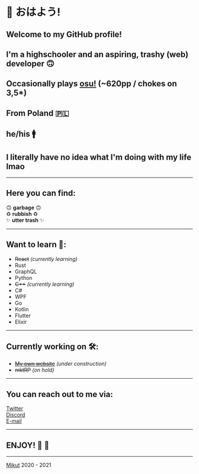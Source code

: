 <!--
**Mikutut/Mikutut** is a ✨ _special_ ✨ repository because its `README.md` (this file) appears on your GitHub profile.

Here are some ideas to get you started:

- 🔭 I’m currently working on ...
- 🌱 I’m currently learning ...
- 👯 I’m looking to collaborate on ...
- 🤔 I’m looking for help with ...
- 💬 Ask me about ...
- 📫 How to reach me: ...
- 😄 Pronouns: ...
- ⚡ Fun fact: ...
-->

# :wave: おはよう!

## Welcome to my GitHub profile!

## I'm a highschooler and an aspiring, trashy (web) developer :upside_down_face:

## Occasionally plays [osu!](https://mikut.dev/osu) (~620pp / chokes on 3,5*)

## From Poland 🇵🇱

## he/his 🚹

## I literally have no idea what I'm doing with my life lmao

---

## Here you can find:

:upside_down_face: **garbage** :upside_down_face:  
:recycle: **rubbish** :recycle:  
:sparkles: **utter trash** :sparkles:  

---

## Want to learn 📘:

- ~~React~~ *(currently learning)*
- Rust
- GraphQL
- Python
- ~~C++~~ *(currently learning)*
- C#
- WPF
- Go
- Kotlin
- Flutter
- Elixir

---

## Currently working on 🛠️:

- ~~[My own website](https://mikut.dev)~~ *(under construction)*
- ~~mktRP~~ *(on hold)*
 
---

## You can reach out to me via:

[Twitter](https://twitter.com/mikutut)  
[Discord](https://discord.com/users/299405708690980866)  
[E-mail](mailto:marcinmikula840@gmail.com)  

---

## ENJOY! :tada: :rocket:

---

[Mikut](https://mikut.dev) 2020 - 2021
